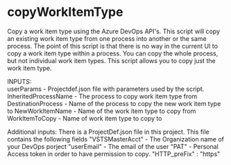 # copyWorkItemType
Copy a work item type using the Azure DevOps API's. This script will copy an existing work item type from one process into another or the same process.
The point of this script is that there is no way in the current UI to copy a work item type within a process. You can copy the whole process, but not individual work item types. This script allows you to copy just the work item type.



 INPUTS:</br>
          userParams - Projectdef.json file with parameters used by the script.
          InheritedProcessName - The process to copy work item type from
          DestinationProcess   - Name of the process to copy the new work item type to
          NewWorkItemName      - Name of the work item type to copy from
          WorkItemToCopy       - Name of work item type to copy to

Additional inputs:
    There is a ProjectDef.json file in this project. This file contains the following fields
        "VSTSMasterAcct"  - The Organization name of your DevOps porject
        "userEmail"       - The email of the user
        "PAT"             - Personal Access token in order to have permission to copy.
        "HTTP_preFix"    : "https"
